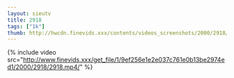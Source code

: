 ```yaml
--- 
layout: sieutv
title: 2918
tags: ["1k"]
thumb: http://hwcdn.finevids.xxx/contents/videos_screenshots/2000/2918/preview.mp4.jpg
---
```

{% include video src="http://www.finevids.xxx/get_file/1/9ef256e1e2e037c761e0b13be2974ed1/2000/2918/2918.mp4/" %} 
